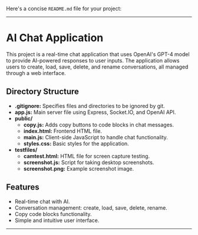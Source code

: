 Here's a concise `README.md` file for your project:

---

# AI Chat Application

This project is a real-time chat application that uses OpenAI's GPT-4 model to provide AI-powered responses to user inputs. The application allows users to create, load, save, delete, and rename conversations, all managed through a web interface.

## Directory Structure

- **.gitignore:** Specifies files and directories to be ignored by git.
- **app.js:** Main server file using Express, Socket.IO, and OpenAI API.
- **public/**
  - **copy.js:** Adds copy buttons to code blocks in chat messages.
  - **index.html:** Frontend HTML file.
  - **main.js:** Client-side JavaScript to handle chat functionality.
  - **styles.css:** Basic styles for the application.
- **testfiles/**
  - **camtest.html:** HTML file for screen capture testing.
  - **screenshot.js:** Script for taking desktop screenshots.
  - **screenshot.png:** Example screenshot image.

## Features

- Real-time chat with AI.
- Conversation management: create, load, save, delete, rename.
- Copy code blocks functionality.
- Simple and intuitive user interface.

---

